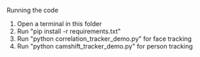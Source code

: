 Running the code

1. Open a terminal in this folder
2. Run "pip install -r requirements.txt"
3. Run "python correlation_tracker_demo.py" for face tracking
4. Run "python camshift_tracker_demo.py" for person tracking
